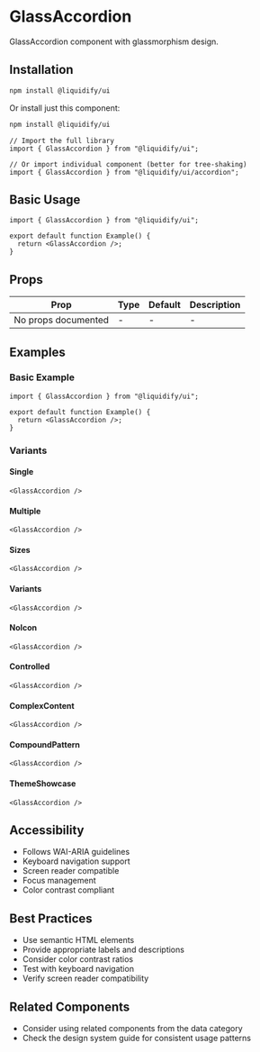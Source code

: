 # GlassAccordion

GlassAccordion component with glassmorphism design.

## Installation

```bash
npm install @liquidify/ui
```

Or install just this component:

```bash
npm install @liquidify/ui
```

```tsx
// Import the full library
import { GlassAccordion } from "@liquidify/ui";

// Or import individual component (better for tree-shaking)
import { GlassAccordion } from "@liquidify/ui/accordion";
```

## Basic Usage

```tsx
import { GlassAccordion } from "@liquidify/ui";

export default function Example() {
  return <GlassAccordion />;
}
```

## Props

| Prop                | Type | Default | Description |
| ------------------- | ---- | ------- | ----------- |
| No props documented | -    | -       | -           |

## Examples

### Basic Example

```tsx
import { GlassAccordion } from "@liquidify/ui";

export default function Example() {
  return <GlassAccordion />;
}
```

### Variants

#### Single

```tsx
<GlassAccordion />
```

#### Multiple

```tsx
<GlassAccordion />
```

#### Sizes

```tsx
<GlassAccordion />
```

#### Variants

```tsx
<GlassAccordion />
```

#### NoIcon

```tsx
<GlassAccordion />
```

#### Controlled

```tsx
<GlassAccordion />
```

#### ComplexContent

```tsx
<GlassAccordion />
```

#### CompoundPattern

```tsx
<GlassAccordion />
```

#### ThemeShowcase

```tsx
<GlassAccordion />
```

## Accessibility

- Follows WAI-ARIA guidelines
- Keyboard navigation support
- Screen reader compatible
- Focus management
- Color contrast compliant

## Best Practices

- Use semantic HTML elements
- Provide appropriate labels and descriptions
- Consider color contrast ratios
- Test with keyboard navigation
- Verify screen reader compatibility

## Related Components

- Consider using related components from the data category
- Check the design system guide for consistent usage patterns
